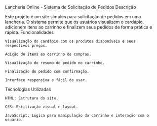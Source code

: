 Lancheria Online - Sistema de Solicitação de Pedidos
Descrição

Este projeto é um site simples para solicitação de pedidos em uma lancheria. O sistema permite que os usuários visualizem o cardápio, adicionem itens ao carrinho e finalizem seus pedidos de forma prática e rápida.
Funcionalidades

    Visualização do cardápio com os produtos disponíveis e seus respectivos preços.

    Adição de itens ao carrinho de compras.

    Visualização do resumo do pedido no carrinho.

    Finalização do pedido com confirmação.

    Interface responsiva e fácil de usar.

Tecnologias Utilizadas

    HTML: Estrutura do site.

    CSS: Estilização visual e layout.

    JavaScript: Lógica para manipulação do carrinho e interação com o usuário.
